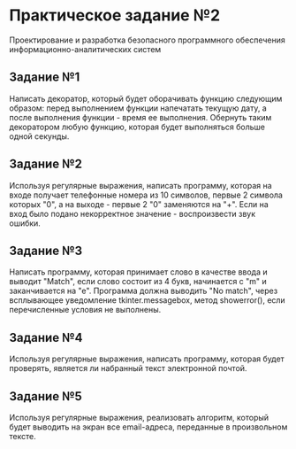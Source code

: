 # Практичеcкое задание №2
Проектирование и разработка безопасного программного обеспечения информационно-аналитических систем

## Задание №1
Написать декоратор, который будет оборачивать функцию следующим образом: перед выполнением функции напечатать текущую дату, а после выполнения функции - время ее выполнения. Обернуть таким декоратором любую функцию, которая будет выполняться больше одной секунды.

## Задание №2
Используя регулярные выражения, написать программу, которая на входе получает телефонные номера из 10 символов, первые 2 символа которых "0", а на выходе - первые 2 "0" заменяются на "+". Если на вход было подано некорректное значение - воспроизвести звук ошибки.

## Задание №3
Написать программу, которая принимает слово в качестве ввода и выводит "Match", если слово состоит из 4 букв, начинается с "m" и заканчивается на "е". Программа должна выводить "No match", через всплывающее уведомление tkinter.messagebox, метод showerror(), если перечисленные условия не выполнены.

## Задание №4
Используя регулярные выражения, написать программу, которая будет проверять, является ли набранный текст электронной почтой.

## Задание №5
Используя регулярные выражения, реализовать алгоритм, который будет выводить на экран все email-адреса, переданные в произвольном тексте.
